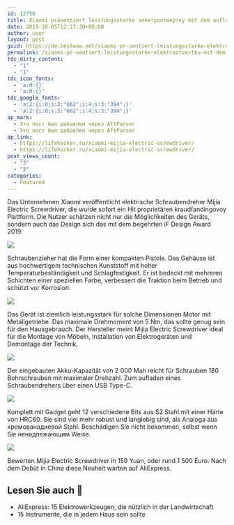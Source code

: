 ```yaml
---
id: 12756
title: Xiaomi präsentiert leistungsstarke электроотвертку mit dem aufladen über USB-C
date: 2019-10-05T12:17:30+00:00
author: user
layout: post
guid: https://de.bestwow.net/xiaomi-pr-sentiert-leistungsstarke-elektrootvertku-mit-dem-aufladen-ber-usb-c/
permalink: /xiaomi-pr-sentiert-leistungsstarke-elektrootvertku-mit-dem-aufladen-ber-usb-c/
tdc_dirty_content:
  - "1"
  - "1"
tdc_icon_fonts:
  - 'a:0:{}'
  - 'a:0:{}'
tdc_google_fonts:
  - 'a:2:{i:0;s:3:"662";i:4;s:3:"394";}'
  - 'a:2:{i:0;s:3:"662";i:4;s:3:"394";}'
ap_mark:
  - Это пост был добавлен через AftParser
  - Это пост был добавлен через AftParser
ap_link:
  - https://lifehacker.ru/xiaomi-mijia-electric-screwdriver/
  - https://lifehacker.ru/xiaomi-mijia-electric-screwdriver/
post_views_count:
  - "3"
  - "3"
categories:
  - Featured
---
```

Das Unternehmen Xiaomi veröffentlicht elektrische Schraubendreher Mijia Electric Screwdriver, die wurde sofort ein Hit proprietären kraudfandingovoy Plattform. Die Nutzer schätzen nicht nur die Möglichkeiten des Geräts, sondern auch das Design sich das mit dem begehrten iF Design Award 2019.

![](https://de.bestwow.net/wp-content/uploads/2019/10/xiaomi-predstavila-moschnuyu-elektrootvertku-s-zaryadkoy-cherez-usb-c-1.jpg) 

Schraubenzieher hat die Form einer kompakten Pistole. Das Gehäuse ist aus hochwertigem technischen Kunststoff mit hoher Temperaturbeständigkeit und Schlagfestigkeit. Er ist bedeckt mit mehreren Schichten einer speziellen Farbe, verbessert die Traktion beim Betrieb und schützt vor Korrosion.

![](https://de.bestwow.net/wp-content/uploads/2019/10/xiaomi-predstavila-moschnuyu-elektrootvertku-s-zaryadkoy-cherez-usb-c-2.jpg) 

Das Gerät ist ziemlich leistungsstark für solche Dimensionen Motor mit Metallgetriebe. Das maximale Drehmoment von 5 Nm, das sollte genug sein für den Hausgebrauch. Der Hersteller meint Mijia Electric Screwdriver ideal für die Montage von Möbeln, Installation von Elektrogeräten und Demontage der Technik.

![](https://de.bestwow.net/wp-content/uploads/2019/10/xiaomi-predstavila-moschnuyu-elektrootvertku-s-zaryadkoy-cherez-usb-c-3.jpg) 

Der eingebauten Akku-Kapazität von 2 000 Mah reicht für Schrauben 180 Bohrschrauben mit maximaler Drehzahl. Zum aufladen eines Schraubendrehers über einen USB Type-C.

![](https://de.bestwow.net/wp-content/uploads/2019/10/xiaomi-predstavila-moschnuyu-elektrootvertku-s-zaryadkoy-cherez-usb-c-4.jpg) 

Komplett mit Gadget geht 12 verschiedene Bits aus S2 Stahl mit einer Härte von HRC60. Sie sind viel mehr robust und langlebig sind, als Analoga aus хромованадиевой Stahl. Beschädigen Sie nicht bekommen, selbst wenn Sie ненадлежающим Weise.

![](https://de.bestwow.net/wp-content/uploads/2019/10/xiaomi-predstavila-moschnuyu-elektrootvertku-s-zaryadkoy-cherez-usb-c-5.jpg) 

Bewerten Mijia Electric Screwdriver in 159 Yuan, oder rund 1 500 Euro. Nach dem Debüt in China diese Neuheit warten auf AliExpress.

<div>
  <h2 class="read-also__title">
    <span>Lesen Sie auch</span> <span>🧐 </span>
  </h2>
  
  <ul class="read-also__list">
    <li>
      AliExpress: 15 Elektrowerkzeugen, die nützlich in der Landwirtschaft
    </li>
    <li>
      15 Instrumente, die in jedem Haus sein sollte
    </li>
  </ul>
</div>
